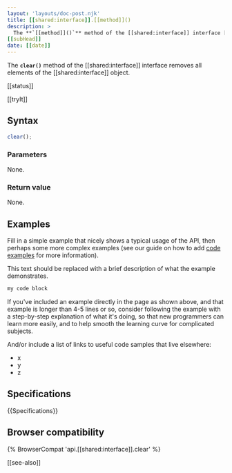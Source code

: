 ```yaml
---
layout: 'layouts/doc-post.njk'
title: [[shared:interface]].[[method]]()
description: >
  The **`[[method]]()`** method of the [[shared:interface]] interface [[description]]
[[subHead]]
date: [[date]]
---
```


The **`clear()`** method of the [[shared:interface]] interface removes all elements of the [[shared:interface]] object.

[[status]]

[[tryIt]]

## Syntax

```js
clear();
```

### Parameters

None.

### Return value

None.

## Examples

Fill in a simple example that nicely shows a typical usage of the API, then perhaps some more complex examples (see our guide on how to add [code examples](/en-US/docs/MDN/Contribute/Structures/Code_examples) for more information).

This text should be replaced with a brief description of what the example demonstrates.

```js
my code block
```

If you've included an example directly in the page as shown above, and that example is longer than 4-5 lines or so, consider following the example with a step-by-step explanation of what it's doing, so that new programmers can learn more easily, and to help smooth the learning curve for complicated subjects.

And/or include a list of links to useful code samples that live elsewhere:

*   x
*   y
*   z

## Specifications

{{Specifications}}

## Browser compatibility

{% BrowserCompat 'api.[[shared:interface]].clear' %}

[[see-also]]